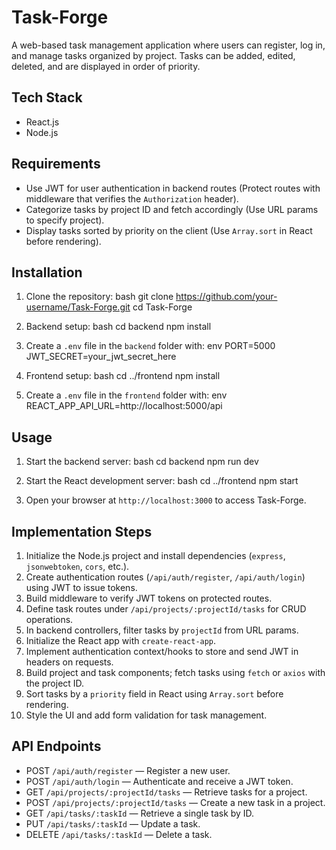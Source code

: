 # Task-Forge

A web-based task management application where users can register, log in, and manage tasks organized by project. Tasks can be added, edited, deleted, and are displayed in order of priority.

## Tech Stack
- React.js
- Node.js

## Requirements
- Use JWT for user authentication in backend routes (Protect routes with middleware that verifies the `Authorization` header).
- Categorize tasks by project ID and fetch accordingly (Use URL params to specify project).
- Display tasks sorted by priority on the client (Use `Array.sort` in React before rendering).

## Installation

1. Clone the repository:
   bash
   git clone https://github.com/your-username/Task-Forge.git
   cd Task-Forge
   
2. Backend setup:
   bash
   cd backend
   npm install
   
3. Create a `.env` file in the `backend` folder with:
   env
   PORT=5000
   JWT_SECRET=your_jwt_secret_here
   
4. Frontend setup:
   bash
   cd ../frontend
   npm install
   
5. Create a `.env` file in the `frontend` folder with:
   env
   REACT_APP_API_URL=http://localhost:5000/api
   

## Usage

1. Start the backend server:
   bash
   cd backend
   npm run dev
   
2. Start the React development server:
   bash
   cd ../frontend
   npm start
   
3. Open your browser at `http://localhost:3000` to access Task-Forge.

## Implementation Steps

1. Initialize the Node.js project and install dependencies (`express`, `jsonwebtoken`, `cors`, etc.).
2. Create authentication routes (`/api/auth/register`, `/api/auth/login`) using JWT to issue tokens.
3. Build middleware to verify JWT tokens on protected routes.
4. Define task routes under `/api/projects/:projectId/tasks` for CRUD operations.
5. In backend controllers, filter tasks by `projectId` from URL params.
6. Initialize the React app with `create-react-app`.
7. Implement authentication context/hooks to store and send JWT in headers on requests.
8. Build project and task components; fetch tasks using `fetch` or `axios` with the project ID.
9. Sort tasks by a `priority` field in React using `Array.sort` before rendering.
10. Style the UI and add form validation for task management.

## API Endpoints

- POST `/api/auth/register`  — Register a new user.
- POST `/api/auth/login`     — Authenticate and receive a JWT token.
- GET `/api/projects/:projectId/tasks`    — Retrieve tasks for a project.
- POST `/api/projects/:projectId/tasks`   — Create a new task in a project.
- GET `/api/tasks/:taskId`    — Retrieve a single task by ID.
- PUT `/api/tasks/:taskId`    — Update a task.
- DELETE `/api/tasks/:taskId` — Delete a task.